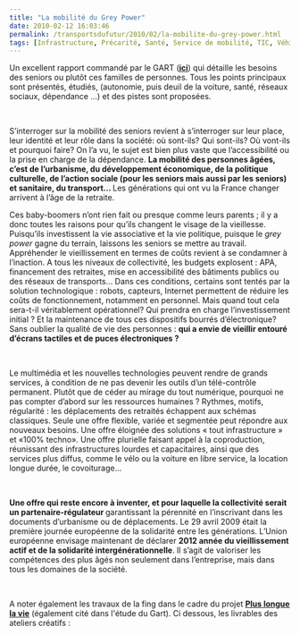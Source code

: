 ```yaml
---
title: "La mobilité du Grey Power"
date: 2010-02-12 16:03:46
permalink: /transportsdufutur/2010/02/la-mobilite-du-grey-power.html
tags: [Infrastructure, Précarité, Santé, Service de mobilité, TIC, Véhicule]
---
```


<p class="MsoNormal"><span>Un excellent rapport commandé par le GART (<strong><span style="text-decoration: underline"><a href="http://www.gart.org/Mediatheque/Fichiers/Telecharger/La-mobilite-des-seniors" target="_blank">ici</a></span></strong>) qui détaille les besoins des seniors ou plutôt ces familles de personnes. Tous les points principaux sont présentés, étudiés, (autonomie, puis deuil de la voiture, santé, réseaux sociaux, dépendance ...) et des pistes sont proposées.</span></p> <p class="MsoNormal"><span> </span></p> <p class="MsoNormal"><span>S’interroger sur la mobilité des seniors revient à s’interroger sur leur place, leur identité et leur rôle dans la société: où sont-ils? Qui sont-ils? Où vont-ils et pourquoi faire? On l’a vu, le sujet est bien plus vaste que l’accessibilité ou la prise en charge de la dépendance. </span><strong><span>La mobilité des personnes âgées, c’est de l’urbanisme, du développement économique, de la politique culturelle, de l’action sociale (pour les seniors mais aussi par les seniors) et sanitaire, du transport… </span></strong><span>Les générations qui ont vu la France changer arrivent à l’âge de la retraite. </span></p> <p class="MsoNormal"><span> </span></p>  <!--more-->  <p class="MsoNormal"><span>Ces baby-boomers n’ont rien fait ou presque comme leurs parents ; il y a donc toutes les raisons pour qu’ils changent le visage de la vieillesse. Puisqu’ils investissent la vie associative et la vie politique, puisque le </span><em><span>grey power </span></em><span>gagne du terrain, laissons les seniors se mettre au travail. Appréhender le vieillissement en termes de coûts revient à se condamner à l’inaction. A tous les niveaux de collectivité, les budgets explosent : APA, financement des retraites, mise en accessibilité des bâtiments publics ou des réseaux de transports… Dans ces conditions, certains sont tentés par la solution technologique : robots, capteurs, Internet permettent de réduire les coûts de fonctionnement, notamment en personnel. Mais quand tout cela sera-t-il véritablement opérationnel? Qui prendra en charge l’investissement initial ? Et la maintenance de tous ces dispositifs bourrés d’électronique? Sans oublier la qualité de vie des personnes : </span><strong><span>qui a envie de vieillir entouré d’écrans tactiles et de puces électroniques ? </span></strong></p> <p class="MsoNormal"><strong><span></span></strong> </p> <p class="MsoNormal"><strong><span></span></strong><span>Le multimédia et les nouvelles technologies peuvent rendre de grands services, à condition de ne pas devenir les outils d’un télé-contrôle permanent. Plutôt que de céder au mirage du tout numérique, pourquoi ne pas compter d’abord sur les ressources humaines ? Rythmes, motifs, régularité : les déplacements des retraités échappent aux schémas classiques. Seule une offre flexible, variée et segmentée peut répondre aux nouveaux besoins. Une offre éloignée des solutions « tout infrastructure » et «100% techno». Une offre plurielle faisant appel à la coproduction, réunissant des infrastructures lourdes et capacitaires, ainsi que des services plus diffus, comme le vélo ou la voiture en libre service, la location longue durée, le covoiturage... </span></p> <p class="MsoNormal"><span></span> </p> <p class="MsoNormal"><span></span><strong><span>Une offre qui reste encore à inventer, et pour laquelle la collectivité serait un partenaire-régulateur </span></strong><span>garantissant la pérennité en l’inscrivant dans les documents d’urbanisme ou de déplacements. Le 29 avril 2009 était la première journée européenne de la solidarité entre les générations. L’Union européenne envisage maintenant de déclarer </span><strong><span>2012 année du vieillissement actif et de la solidarité intergénérationnelle</span></strong><span>. Il s’agit de valoriser les compétences des plus âgés non seulement dans l’entreprise, mais dans tous les domaines de la société.</span></p> <p class="MsoNormal"><span></span><span></span> </p> <p class="MsoNormal"><span>A noter également les travaux de la fing dans le cadre du projet <strong><span style="text-decoration: underline"><a href="http://www.pluslonguelavie.net/" target="_blank">Plus longue la vie</a></span></strong> (également cité dans l'étude du Gart). Ci dessous, les livrables des ateliers créatifs :</span></p> <p style="text-align: center">  <br /></p> <div style="text-align: center"> <div id="__ss_2081616"><a href="http://www.slideshare.net/guest5f0cb4f/pistes-senior-lab-18-09" style="text-decoration: underline" title="Pistes Senior Lab (18 septembre 2009)"></a> <div style="text-align: left">  </div></div></div>
